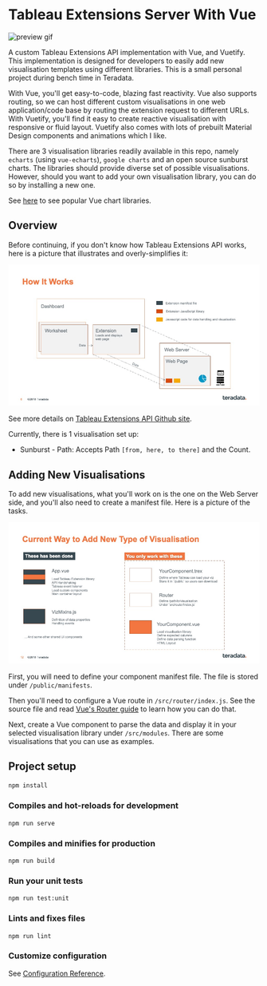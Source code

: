 # Tableau Extensions Server With Vue

![preview gif](docs/assets/preview.gif "Preview")


A custom Tableau Extensions API implementation with Vue, and Vuetify. This implementation is designed for developers to easily add new visualisation templates using different libraries. This is a small personal project during bench time in Teradata.

With Vue, you'll get easy-to-code, blazing fast reactivity. Vue also supports routing, so we can host different custom visualisations in one web application/code base by routing the extension request to different URLs. With Vuetify, you'll find it easy to create reactive visualisation with responsive or fluid layout. Vuetify also comes with lots of prebuilt Material Design components and animations which I like.

There are 3 visualisation libraries readily available in this repo, namely `echarts` (using `vue-echarts`), `google charts` and an open source sunburst charts. The libraries should provide diverse set of possible visualisations. However, should you want to add your own visualisation library, you can do so by installing a new one. 

See [here](https://madewithvuejs.com/blog/top-vue-js-chart-components) to see popular Vue chart libraries.


## Overview

Before continuing, if you don't know how Tableau Extensions API works, here is a picture that illustrates and overly-simplifies it:

![alt text](docs/assets/Slide6.jpeg "Image")

See more details on [Tableau Extensions API Github site](https://tableau.github.io/extensions-api/).

Currently, there is 1 visualisation set up:

* Sunburst - Path: Accepts Path `[from, here, to there]` and the Count.

## Adding New Visualisations

To add new visualisations, what you'll work on is the one on the Web Server side, and you'll also need to create a manifest file. Here is a picture of the tasks.

![](/docs/assets/Slide12.jpeg)

First, you will need to define your component manifest file. The file is stored under `/public/manifests`.

Then you'll need to configure a Vue route in `/src/router/index.js`. See the source file and read [Vue's Router guide](https://router.vuejs.org/guide/#javascript) to learn how you can do that.

Next, create a Vue component to parse the data and display it in your selected visualisation library under `/src/modules`. There are some visualisations that you can use as examples.

## Project setup
```
npm install
```

### Compiles and hot-reloads for development
```
npm run serve
```

### Compiles and minifies for production
```
npm run build
```

### Run your unit tests
```
npm run test:unit
```

### Lints and fixes files
```
npm run lint
```

### Customize configuration
See [Configuration Reference](https://cli.vuejs.org/config/).
